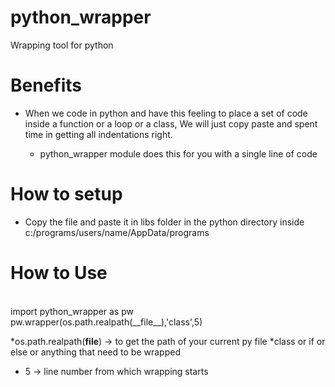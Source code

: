 # python_wrapper
Wrapping tool for python 

# Benefits

* When we code in python and have this feeling to place a set of code inside a function or a loop or a class,
  We will just copy paste and spent time in getting all indentations right.
  
  * python_wrapper module does this for you with a single line of code
  

# How to setup

* Copy the file and paste it in libs folder in the python directory inside c:/programs/users/name/AppData/programs

# How to Use
<br>
import python_wrapper as pw
<br>
 pw.wrapper(os.path.realpath(__file__),'class',5)
  
  *os.path.realpath(__file__) -> to get the path of your current py file
  *class or if or else or anything that need to be wrapped
  * 5 -> line number from which wrapping starts
  
